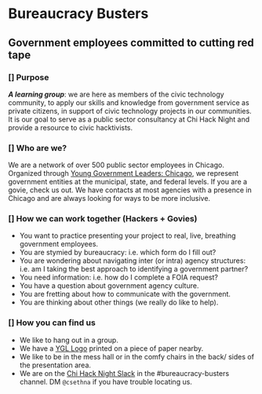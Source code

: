 # Bureaucracy Busters
## Government employees committed to cutting red tape

### [] Purpose
__***A learning group***__: we are here as members of the civic technology community, to apply our skills and knowledge from government service as private citizens, in support of civic technology projects in our communities. It is our goal to serve as a public sector consultancy at Chi Hack Night and provide a resource to civic hacktivists.

### [] Who are we?
We are a network of over 500 public sector employees in Chicago. Organized through [Young Government Leaders: Chicago](http://chigov.space), we represent government entities at the municipal, state, and federal levels. If you are a govie, check us out. We have contacts at most agencies with a presence in Chicago and are always looking for ways to be more inclusive.

### [] How we can work together (Hackers + Govies)
- You want to practice presenting your project to real, live, breathing government employees.
- You are stymied by bureaucracy: i.e. which form do I fill out?
- You are wondering about navigating inter (or intra) agency structures: i.e. am I taking the best approach to identifying a government partner?
- You need information: i.e. how do I complete a FOIA request?
- You have a question about government agency culture.
- You are fretting about how to communicate with the government.
- You are thinking about other things (we really do like to help).

### [] How you can find us
- We like to hang out in a group.
- We have a [YGL Logo](#) printed on a piece of paper nearby.
- We like to be in the mess hall or in the comfy chairs in the back/ sides of the presentation area.
- We are on the [Chi Hack Night Slack](https://chihacknight.slack.me) in the #bureaucracy-busters channel. DM `@csethna` if you have trouble locating us.
